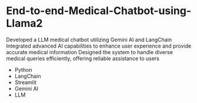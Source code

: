 # End-to-end-Medical-Chatbot-using-Llama2
Developed a LLM medical chatbot utilizing Gemini AI and LangChain
Integrated advanced AI capabilities to enhance user experience and provide accurate medical information
Designed the system to handle diverse medical queries efficiently, offering reliable assistance to users

- Python
- LangChain
- Streamlit
- Gemini AI
- LLM



